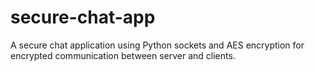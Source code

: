 # secure-chat-app
A secure chat application using Python sockets and AES encryption for encrypted communication between server and clients.
